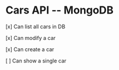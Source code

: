 # Cars API -- MongoDB
[x] Can list all cars in DB

[x] Can modify a car

[x] Can create a car

[ ] Can show a single car